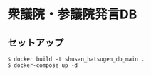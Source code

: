 # 衆議院・参議院発言DB

## セットアップ

```
$ docker build -t shusan_hatsugen_db_main .
$ docker-compose up -d
```